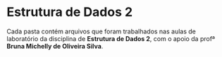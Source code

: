 # Estrutura de Dados 2

Cada pasta contém arquivos que foram trabalhados nas aulas de laboratório da disciplina de **Estrutura de Dados 2**, com o apoio da profª **Bruna Michelly de Oliveira Silva**.
